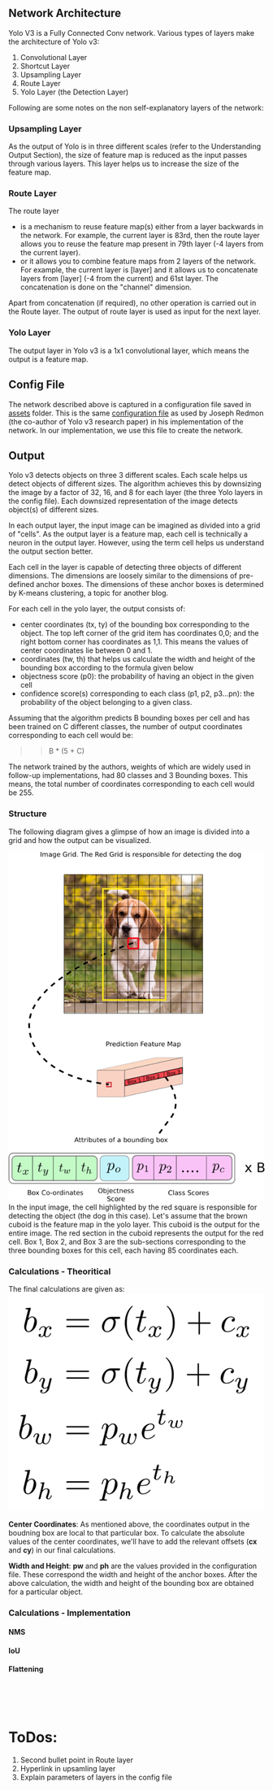 ## Network Architecture

Yolo V3 is a Fully Connected Conv network. Various types of layers make the architecture of Yolo v3:

1. Convolutional Layer
2. Shortcut Layer
3. Upsampling Layer
4. Route Layer
5. Yolo Layer (the Detection Layer)

Following are some notes on the non self-explanatory layers of the network:

### Upsampling Layer
As the output of Yolo is in three different scales (refer to the Understanding Output Section), the size of feature map is reduced as the input passes through various layers. This layer helps us to increase the size of the feature map.

### Route Layer

The route layer
- is a mechanism to reuse feature map(s) either from a layer backwards in the network. For example, the current layer is 83rd, then the route layer allows you to reuse the feature map present in 79th layer (-4 layers from the current layer).
- or it allows you to combine feature maps from 2 layers of the network. For example, the current layer is [layer] and it allows us to concatenate layers from [layer] (-4 from the current) and 61st layer. The concatenation is done on the "channel" dimension. 

Apart from concatenation (if required), no other operation is carried out in the Route layer. The output of route layer is used as input for the next layer. 

### Yolo Layer
The output layer in Yolo v3 is a 1x1 convolutional layer, which means the output is a feature map.

## Config File
The network described above is captured in a configuration file saved in [assets](/assets/) folder. This is the same [configuration file](https://github.com/pjreddie/darknet/blob/master/cfg/yolov3.cfg) as used by Joseph Redmon (the co-author of Yolo v3 research paper) in his implementation of the network. In our implementation, we use this file to create the network.

## Output

Yolo v3 detects objects on three 3 different scales. Each scale helps us detect objects of different sizes. The algorithm achieves this by downsizing the image by a factor of 32, 16, and 8 for each layer (the three Yolo layers in the config file). Each downsized representation of the image detects object(s) of different sizes.

In each output layer, the input image can be imagined as divided into a grid of "cells". As the output layer is a feature map, each cell is technically a neuron in the output layer. However, using the term cell helps us understand the output section better.

Each cell in the layer is capable of detecting three objects of different dimensions. The dimensions are loosely similar to the dimensions of pre-defined anchor boxes. The dimensions of these anchor boxes is determined by K-means clustering, a topic for another blog.

For each cell in the yolo layer, the output consists of:
- center coordinates (tx, ty) of the bounding box corresponding to the object. The top left corner of the grid item has coordinates 0,0; and the right bottom corner has coordinates as 1,1. This means the values of center coordinates lie between 0 and 1.
- coordinates (tw, th) that helps us calculate the width and height of the bounding box according to the formula given below
- objectness score (p0): the probability of having an object in the given cell
- confidence score(s) corresponding to each class (p1, p2, p3...pn): the probability of the object belonging to a given class.

Assuming that the algorithm predicts B bounding boxes per cell and has been trained on C different classes, the number of output coordinates corresponding to each cell would be:

>> B * (5 + C)

The network trained by the authors, weights of which are widely used in follow-up implementations, had 80 classes and 3 Bounding boxes. This means, the total number of coordinates corresponding to each cell would be 255.

### Structure
The following diagram gives a glimpse of how an image is divided into a grid and how the output can be visualized.

![Output Grid](blog_assets/yolo3_output_grid.png)
In the input image, the cell highlighted by the red square is responsible for detecting the object (the dog in this case). 
Let's assume that the brown cuboid is the feature map in the yolo layer. This cuboid is the output for the entire image. The red section in the cuboid represents the output for the red cell. Box 1, Box 2, and Box 3 are the sub-sections corresponding to the three bounding boxes for this cell, each having 85 coordinates each. 

### Calculations - Theoritical

The final calculations are given as: 
![Output Calculations](blog_assets/output_calculations.png)

**Center Coordinates**: As mentioned above, the coordinates output in the boudning box are local to that particular box. To calculate the absolute values of the center coordinates, we'll have to add the relevant offsets (**cx** and **cy**) in our final calculations. <br>

**Width and Height**: **pw** and **ph** are the values provided in the configuration file. These correspond the width and height of the anchor boxes. After the above calculation, the width and height of the bounding box are obtained for a particular object.

### Calculations - Implementation

#### NMS
#### IoU
#### Flattening

<br><br><br>

# ToDos: 
1. Second bullet point in Route layer
2. Hyperlink in upsamling layer
3. Explain parameters of layers in the config file














